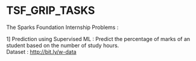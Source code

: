 # TSF_GRIP_TASKS
The Sparks Foundation Internship Problems :

1] Prediction using Supervised ML : Predict the percentage of marks of an student based on the number of study hours.</br>
   Dataset : http://bit.ly/w-data
